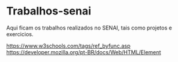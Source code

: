 # Trabalhos-senai

Aqui ficam os trabalhos realizados no SENAI, tais como projetos e exercicios.

https://www.w3schools.com/tags/ref_byfunc.asp
https://developer.mozilla.org/pt-BR/docs/Web/HTML/Element
